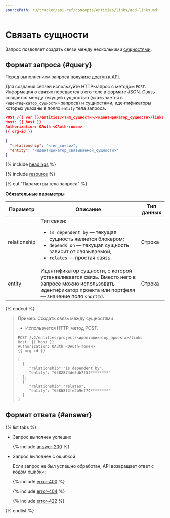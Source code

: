 ```yaml
---
sourcePath: ru/tracker/api-ref/concepts/entities/links/add-links.md
---
```

# Связать сущности

Запрос позволяет создать связи между несколькими [сущностями](../about-entities.md).

## Формат запроса {#query}

Перед выполнением запроса [получите доступ к API](../../access.md).

Для создания связей используйте HTTP-запрос с методом `POST`. Информация о связях передается в его теле в формате JSON. Связь создается между текущей сущностью (указывается в `<идентификатор_сущности>` запроса) и сущностями, идентификаторы которых указаны в полях `entity` тела запроса.

```json
POST /{{ ver }}/entities/<тип_сущности>/<идентификатор_сущности>/links
Host: {{ host }}
Authorization: OAuth <OAuth-токен>
{{ org-id }}

{
  "relationship": "<тип_связи>",
  "entity": "<идентификатор_связываемой_сущности>"
}
```

{% include [headings](../../../../_includes/tracker/api/headings.md) %}

{% include [resource](../../../../_includes/tracker/api/resource-entity.md) %}

{% cut "Параметры тела запроса" %}

**Обязательные параметры**

Параметр | Описание | Тип данных
----- | ----- | -----
relationship | Тип связи: <ul><li>`is dependent by` — текущая сущность является блокером;</li><li>`depends on` — текущая сущность зависит от связываемой;</li><li>`relates` — простая связь.</li></ul>  | Строка
entity | Идентификатор сущности, с которой устанавливается связь. Вместо него в запросе можно использовать идентификатор проекта или портфеля — значение поля `shortId`. | Строка

{% endcut %}

> Пример: Создать связь между сущностями
>
> - Используется HTTP-метод POST.
>
> ```
> POST /v2/entities/project/<идентификатор_проекта>/links
> Host: {{ host }}
> Authorization: OAuth <OAuth-токен>
> {{ org-id }}
> 
> [
>   {
>      "relationship":"is dependent by",
>      "entity": "6582874de6db7f5f********"
>   },
>   {
>      "relationship":"relates",
>      "entity": "65868f3fe2b9ef74********"
>   }
> ]
> ```

## Формат ответа {#answer}

{% list tabs %}

- Запрос выполнен успешно

  {% include [answer-200](../../../../_includes/tracker/api/answer-200.md) %}

- Запрос выполнен с ошибкой

  Если запрос не был успешно обработан, API возвращает ответ с кодом ошибки:

  {% include [error-400](../../../../_includes/tracker/api/answer-error-400.md) %}
  
  {% include [error-404](../../../../_includes/tracker/api/answer-error-404.md) %}
  
  {% include [error-422](../../../../_includes/tracker/api/answer-error-422.md) %}

{% endlist %}
